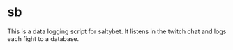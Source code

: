 # sb
This is a data logging script for saltybet. It listens in the twitch chat and logs each fight to a database.
